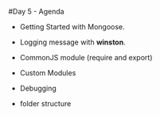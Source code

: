 #Day 5 - Agenda

* Getting Started with Mongoose.
* Logging message with **winston**.
* CommonJS module (require and export)
* Custom Modules


* Debugging
* folder structure
